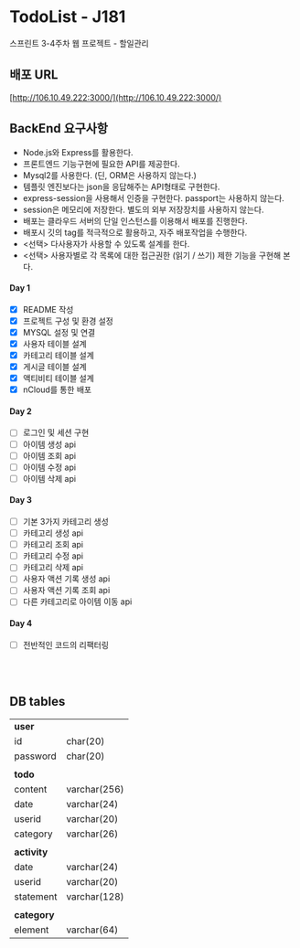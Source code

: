 # TodoList - J181

스프린트 3-4주차 웹 프로젝트 - 할일관리

## 배포 URL

[http://106.10.49.222:3000/](http://106.10.49.222:3000/)

## BackEnd 요구사항

- Node.js와 Express를 활용한다.
- 프론트엔드 기능구현에 필요한 API를 제공한다.
- Mysql2를 사용한다. (딘, ORM은 사용하지 않는다.)
- 템플릿 엔진보다는 json을 응답해주는 API형태로 구현한다.
- express-session을 사용해서 인증을 구현한다. passport는 사용하지 않는다.
- session은 메모리에 저장한다. 별도의 외부 저장장치를 사용하지 않는다.
- 배포는 클라우드 서버의 단일 인스턴스를 이용해서 배포를 진행한다.
- 배포시 깃의 tag를 적극적으로 활용하고, 자주 배포작업을 수행한다.
- <선택> 다사용자가 사용할 수 있도록 설계를 한다.
- <선택> 사용자별로 각 목록에 대한 접근권한 (읽기 / 쓰기) 제한 기능을 구현해 본다.

#### Day 1

- [x] README 작성
- [x] 프로젝트 구성 및 환경 설정
- [x] MYSQL 설정 및 연결
- [x] 사용자 테이블 설계
- [x] 카테고리 테이블 설계
- [x] 게시글 테이블 설계
- [x] 액티비티 테이블 설계
- [x] nCloud를 통한 배포

#### Day 2

- [ ] 로그인 및 세션 구현
- [ ] 아이템 생성 api
- [ ] 아이템 조회 api
- [ ] 아이템 수정 api
- [ ] 아이템 삭제 api

#### Day 3

- [ ] 기본 3가지 카테고리 생성
- [ ] 카테고리 생성 api
- [ ] 카테고리 조회 api
- [ ] 카테고리 수정 api
- [ ] 카테고리 삭제 api
- [ ] 사용자 액션 기록 생성 api
- [ ] 사용자 액션 기록 조회 api
- [ ] 다른 카테고리로 아이템 이동 api

#### Day 4

- [ ] 전반적인 코드의 리팩터링

<br><br>

## DB tables

|              |              |
|--------------|--------------|
| **user**     |              |
| id           | char(20)     |
| password     | char(20)     |
|              |              |
| **todo**     |              |
| content      | varchar(256) |
| date         | varchar(24)  |
| userid       | varchar(20)  |
| category     | varchar(26)  |
|              |              |
| **activity** |              |
| date         | varchar(24)  |
| userid       | varchar(20)  |
| statement    | varchar(128) |
|              |              |
| **category** |              |
| element      | varchar(64)  |
